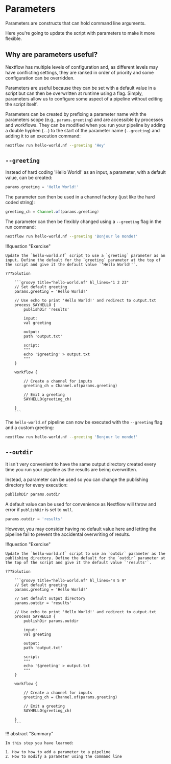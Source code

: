 # Parameters

Parameters are constructs that can hold command line arguments.

Here you're going to update the script with parameters to make it more flexible.

## Why are parameters useful?

Nextflow has multiple levels of configuration and, as different levels may have conflicting settings, they are ranked in order of priority and some configuration can be overridden.

Parameters are useful because they can be set with a default value in a script but can then be overwritten at runtime using a flag. Simply, parameters allow us to configure some aspect of a pipeline without editing the script itself.

Parameters can be created by prefixing a parameter name with the parameters scope (e.g., `params.greeting`) and are accessible by processes and workflows. They can be modified when you run your pipeline by adding a double hyphen (`--`) to the start of the parameter name (`--greeting`)  and adding it to an execution command:

```bash
nextflow run hello-world.nf --greeting 'Hey'
```

## `--greeting`

Instead of hard coding 'Hello World!' as an input, a parameter, with a default value, can be created:

```groovy
params.greeting = 'Hello World!'
```

The parameter can then be used in a channel factory (just like the hard coded string):

```groovy
greeting_ch = Channel.of(params.greeting)
```

The parameter can then be flexibly changed using a `--greeting` flag in the run command:

```bash
nextflow run hello-world.nf --greeting 'Bonjour le monde!'
```

!!!question "Exercise"

    Update the `hello-world.nf` script to use a `greeting` parameter as an input. Define the default for the `greeting` parameter at the top of the script and give it the default value `'Hello World!'`.

    ???Solution

        ```groovy title="hello-world.nf" hl_lines="1 2 23"
        // Set default greeting
        params.greeting = 'Hello World!'

        // Use echo to print 'Hello World!' and redirect to output.txt
        process SAYHELLO {
            publishDir 'results'

            input:
            val greeting

            output: 
            path 'output.txt'
            
            script:
            """
            echo '$greeting' > output.txt
            """
        }
        
        workflow {

            // Create a channel for inputs
            greeting_ch = Channel.of(params.greeting)

            // Emit a greeting
            SAYHELLO(greeting_ch)
            
        }
        ```

The `hello-world.nf` pipeline can now be executed with the `--greeting` flag and a custom greeting:

```bash
nextflow run hello-world.nf --greeting 'Bonjour le monde!'
```

## `--outdir`

It isn't very convenient to have the same output directory created every time you run your pipeline as the results are being overwritten.

Instead, a parameter can be used so you can change the publishing directory for every execution:

```groovy
publishDir params.outdir
```  

A default value can be used for convenience as Nextflow will throw and error if `publishDir` is set to `null`.

```groovy
params.outdir = 'results'
```

However, you may consider having no default value here and letting the pipeline fail to prevent the accidental overwriting of results.

!!!question "Exercise"

    Update the `hello-world.nf` script to use an `outdir` parameter as the publishing directory. Define the default for the `outdir` parameter at the top of the script and give it the default value `'results'`.

    ???Solution

        ```groovy title="hello-world.nf" hl_lines="4 5 9"
        // Set default greeting
        params.greeting = 'Hello World!'

        // Set default output directory
        params.outdir = 'results'

        // Use echo to print 'Hello World!' and redirect to output.txt
        process SAYHELLO {
            publishDir params.outdir

            input:
            val greeting

            output: 
            path 'output.txt'
            
            script:
            """
            echo '$greeting' > output.txt
            """
        }
        
        workflow {

            // Create a channel for inputs
            greeting_ch = Channel.of(params.greeting)

            // Emit a greeting
            SAYHELLO(greeting_ch)
            
        }
        ```

!!! abstract "Summary"

    In this step you have learned:  

    1. How to how to add a parameter to a pipeline 
    2. How to modify a parameter using the command line
